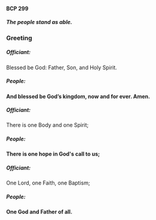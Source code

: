 #### BCP 299
##### The people stand as able.
### Greeting

##### Officiant:
Blessed be God: Father, Son, and Holy Spirit.

##### People:
**And blessed be God’s kingdom, now and for ever. Amen.**

##### Officiant:
There is one Body and one Spirit;

##### People:
**There is one hope in God's call to us;**

##### Officiant:
One Lord, one Faith, one Baptism;

##### People:
**One God and Father of all.**
